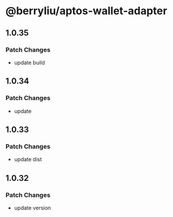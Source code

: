 # @berryliu/aptos-wallet-adapter

## 1.0.35

### Patch Changes

- update build

## 1.0.34

### Patch Changes

- update

## 1.0.33

### Patch Changes

- update dist

## 1.0.32

### Patch Changes

- update version
